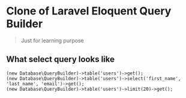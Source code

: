 # Clone of Laravel Eloquent Query Builder
> Just for learning purpose

## What select query looks like
```(new Database\QueryBuilder)->table('users')->get(); ``` <br>
```(new Database\QueryBuilder)->table('users')->select('first_name', 'last_name', 'email')->get(); ``` <br>
```(new Database\QueryBuilder)->table('users')->limit(20)->get(); ``` <br>
